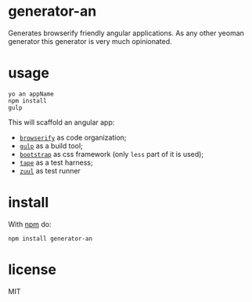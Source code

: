 # generator-an

Generates browserify friendly angular applications. As any other yeoman generator this generator is very much opinionated. 
# usage

```
yo an appName
npm install
gulp
```

This will scaffold an angular app:

* [`browserify`](http://browserify.org/) as code organization;
* [`gulp`](http://gulpjs.com/) as a build tool;
* [`bootstrap`](http://getbootstrap.com/) as css framework (only `less` part of it is used);
* [`tape`](https://github.com/substack/tape) as a test harness;
* [`zuul`](https://github.com/defunctzombie/zuul) as test runner

# install

With [npm](https://npmjs.org) do:

```
npm install generator-an
```

# license

MIT
